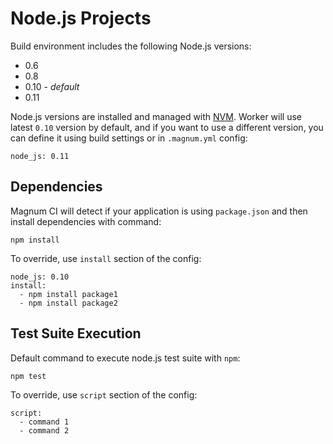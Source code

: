 # Node.js Projects

Build environment includes the following Node.js versions:

- 0.6
- 0.8
- 0.10 - *default*
- 0.11

Node.js versions are installed and managed with [NVM](https://github.com/creationix/nvm).
Worker will use latest `0.10` version by default, and if you want to use a different
version, you can define it using build settings or in `.magnum.yml` config:

```
node_js: 0.11
```

## Dependencies

Magnum CI will detect if your application is using `package.json` and then
install dependencies with command:

```
npm install
```

To override, use `install` section of the config:

```
node_js: 0.10
install:
  - npm install package1
  - npm install package2
```

## Test Suite Execution

Default command to execute node.js test suite with `npm`:

```
npm test
```

To override, use `script` section of the config:

```
script:
  - command 1
  - command 2
```